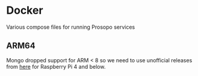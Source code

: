 # Docker

Various compose files for running Prosopo services

## ARM64

Mongo dropped support for ARM < 8 so we need to use unofficial releases
from [here](https://github.com/themattman/mongodb-raspberrypi-docker?tab=readme-ov-file) for Raspberry Pi 4 and below.
